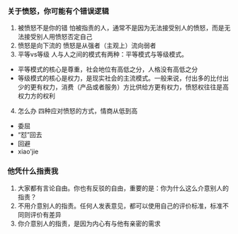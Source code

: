 ### 关于愤怒，你可能有个错误逻辑
1. 被愤怒不是你的错
怕被指责的人，通常不是因为无法接受别人的愤怒，而是无法接受别人用愤怒否定自己
2. 愤怒是向下流的
愤怒是从强者（主观上）流向弱者
3. 平等vs等级
人与人之间的模式有两种：平等模式与等级模式。
- 平等模式的核心是尊重，社会地位有高低之分，人格没有高低之分
- 等级模式的核心是权力，是现实社会的主流模式。一般来说，付出多的比付出少的更有权力，消费（产品或者服务）方比供给方更有权力，愤怒权往往是高权力方的权利
4. 怎么办
四种应对愤怒的方式，情商从低到高
- 委屈
- “怼”回去
- 回避
- xiao'jie


### 他凭什么指责我
1. 大家都有言论自由。你也有反驳的自由，重要的是：你为什么这么介意别人的指责？
2. 不用介意别人的指责。任何人发表意见，都可以使用自己的评价标准，标准不同则评价有差异
3. 你介意别人的指责，是因为内心有与他有亲密的需求

